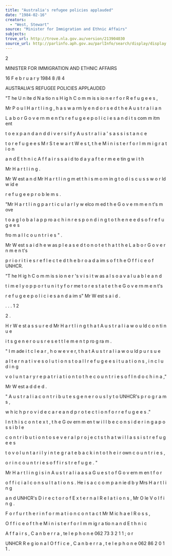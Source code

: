 ```yaml
---
title: "Australia's refugee policies applauded"
date: "1984-02-16"
creators:
  - "West, Stewart"
source: "Minister for Immigration and Ethnic Affairs"
subjects:
trove_url: http://trove.nla.gov.au/version/213904030
source_url: http://parlinfo.aph.gov.au/parlInfo/search/display/display.w3p;query=Id%3A%22media/pressrel/HPR03002430%22
---
```


 2

 MINISTER FOR IMMIGRATION  AND ETHNIC AFFAIRS

 16 F e b r u a r y  1984 8 /8 4

 AUSTRALIA'S REFUGEE POLICIES APPLAUDED

 "T he U n ite d  N a tio n s  H ig h  C o m m is s io n e r f o r  R e f u g e e s ,

 Mr P o u l H a r t l i n g ,  h a s  w a rm ly  e n d o r s e d  t h e  A u s t r a l i a n  

 L a b o r G o v e rn m e n t's  r e f u g e e  p o l i c i e s  a n d  i t s  com m itm ent 

 t o  e x p a n d  a n d  d i v e r s i f y  A u s t r a l i a ' s  a s s i s t a n c e  

 t o  r e f u g e e s M r S t e w a r t  W e s t, t h e  M i n i s t e r  f o r  I m m i g r a t i o n  

 a n d  E t h n i c  A f f a i r s  s a i d  to d a y  a f t e r  m e e tin g  w i t h  

 Mr H a r t l i n g .

 Mr W est a n d  Mr H a r t l i n g  m et t h i s  m o rn in g  t o  d i s c u s s  w o r ld w id e  

 r e f u g e e  p r o b le m s .

 "Mr H a r t l i n g  p a r t i c u l a r l y  w elco m ed  t h e  G o v e rn m e n t's  m ove 

 t o  a g l o b a l  a p p ro a c h  i n  r e s p o n d i n g  t o  t h e  n e e d s  o f  r e f u g e e s  

 fro m  a l l  c o u n t r i e s " .

 Mr W est s a i d  h e  w as p l e a s e d  t o  n o t e  t h a t  t h e  L a b o r G o v e r n m e n t's  

 p r i o r i t i e s  r e f l e c t e d  t h e  b r o a d  a im s o f  t h e  O f f i c e  o f  UNHCR.

 "T he H ig h  C o m m is s io n e r 's  v i s i t  w as a l s o  a  v a l u a b l e  a n d  

 t i m e l y  o p p o r t u n i t y  f o r  me t o  r e s t a t e  t h e  G o v e rn m e n t's  

 r e f u g e e  p o l i c i e s  a n d  a im s"  Mr W est s a i d .

 . . . 1 2

 2 .

 H r W e st a s s u r e d  Mr H a r t l i n g  t h a t  A u s t r a l i a  w o u ld  c o n ti n u e  

 i t s  g e n e r o u s  r e s e t t l e m e n t  p ro g ra m .

 " I  m ade i t  c l e a r , h o w e v e r, t h a t  A u s t r a l i a  w o u ld  p u r s u e  

 a l t e r n a t i v e  s o l u t i o n s  t o  a l l  r e f u g e e  s i t u a t i o n s ,  i n c l u d i n g  

 v o l u n t a r y  r e p a t r i a t i o n  t o  t h e  c o u n t r i e s  o f  I n d o c h i n a ,"

 Mr W est a d d e d .

 " A u s t r a l i a  c o n t r i b u t e s  g e n e r o u s l y  t o  UNHCR's p r o g r a m s , 

 w h ic h  p r o v i d e  c a r e  a n d  p r o t e c t i o n  f o r  r e f u g e e s ."

 I n  t h i s  c o n t e x t , t h e  G ov ern m en t w i l l  b e  c o n s i d e r i n g  a p o s s i b l e  

 c o n t r i b u t i o n  t o  s e v e r a l  p r o j e c t s  t h a t  w i l l  a s s i s t  r e f u g e e s  

 t o  v o l u n t a r i l y  i n t e g r a t e  b a c k  i n t o  t h e i r  own c o u n t r i e s , 

 o r  i n  c o u n t r i e s  o f  f i r s t  r e f u g e . "

 Mr H a r t l i n g  i s  i n  A u s t r a l i a  a s  a  G u e s t o f  G o v ern m en t f o r  

 o f f i c i a l  c o n s u l t a t i o n s .  He i s  a c c o m p a n ie d  b y  Mrs H a r t l i n g  

 a n d  UNHCR's D i r e c t o r  o f  E x t e r n a l  R e l a t i o n s ,  Mr O le V o l f i n g .

 F o r  f u r t h e r  i n f o r m a t i o n  c o n t a c t  Mr M ic h a e l R o s s ,

 O f f i c e  o f  t h e  M i n i s t e r  f o r  I m m ig r a tio n  a n d  E t h n i c

 A f f a i r s , C a n b e r r a , te l e p h o n e  062 73 3 2 1 1 ; o r

 UNHCR R e g io n a l  O f f i c e ,  C a n b e r r a , t e l e p h o n e  062 86 2 0 1 1 .

